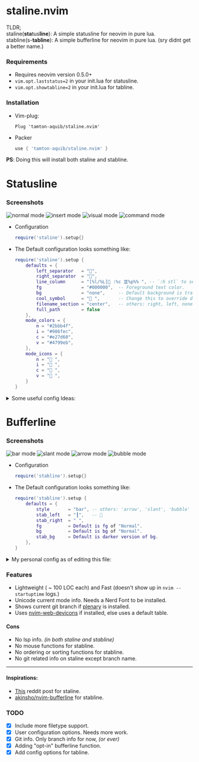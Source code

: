 # staline.nvim
TLDR;<br/> staline(**sta**tus**line**): A simple statusline for neovim in pure lua.<br/>
stabline(s-**tabline**): A simple bufferline for neovim in pure lua. (sry didnt get a better name.)

### Requirements
* Requires neovim version 0.5.0+
* `vim.opt.laststatus=2` in your init.lua for statusline.
* `vim.opt.showtabline=2` in your init.lua for tabline.

### Installation
* Vim-plug:
    ```vim
    Plug 'tamton-aquib/staline.nvim'
    ```
* Packer
    ```lua
    use { 'tamton-aquib/staline.nvim' }
    ```
**PS**: Doing this will install both staline and stabline.

# Statusline

### Screenshots
![normal mode](https://i.imgur.com/1gXX22o.png)
![insert mode](https://i.imgur.com/0bP6y0S.png)
![visual mode](https://i.imgur.com/v1sejC8.png)
![command mode](https://i.imgur.com/TD9CGJ6.png)


* Configuration
	```lua
	require('staline').setup{}
	```
* The Default configuration looks something like:
    ```lua
    require('staline').setup {
		defaults = {
			left_separator   = "",
			right_separator  = "",
			line_column      = "[%l/%L] :%c 並%p%% ", -- `:h stl` to see all flags.
			fg               = "#000000",  -- Foreground text color.
			bg               = "none",     -- Default background is transparent.
			cool_symbol      = " ",       -- Change this to override defult OS icon.
			filename_section = "center",   -- others: right, left, none or custom string.
			full_path        = false
		},
		mode_colors = {
			n = "#2bbb4f",
			i = "#986fec",
			c = "#e27d60",
			v = "#4799eb",
		},
		mode_icons = {
			n = " ",
			i = " ",
			c = " ",
			v = " ",
		}
    }
    ```
<details>

<summary> Some useful config Ideas: </summary>

> Create color value tables to match your current colorscheme.
```lua
local gruvbox = {
	n = "#a89985",
	i = "#84a598",
	c = "#8fbf7f",
	v = "#fc802d",    -- etc...
}

-- Assign this table as mode_colors
require('staline').setup{
	mode_colors = gruvbox
}
```
> Use non-unicode characters for showing modes.
```lua
local no_unicode_modes = {
	n = "N ",
	i = "I ",
	c = "C ",
	v = "V ",    -- etc...
}

-- Assign this table as mode_icons.
require('staline').setup{
	mode_icons = no_unicode_modes
}

-- You could change the seperators too if you want.
```
> My personal config as of editing this file:

![staline.nvim](https://i.imgur.com/TCWcnP9.png)
```lua
require('staline').setup {
	defaults = {
		cool_symbol = " ",
		left_separator = "",
		right_separator = "",
	},
	mode_colors = {
		n = "#e27d60"
	}
}
```

</details>

# Bufferline

### Screenshots
![bar mode](https://i.imgur.com/stkcUAu.png)
![slant mode](https://i.imgur.com/UVS9ii5.png)
![arrow mode](https://i.imgur.com/ERDzicw.png)
![bubble mode](https://i.imgur.com/UjbeyjR.png)


* Configuration
	```lua
	require('stabline').setup{}
	```
* The Default configuration looks something like:
    ```lua
    require('stabline').setup {
		defaults = {
			style       = "bar", -- others: 'arrow', 'slant', 'bubble'
			stab_left   = "┃",   -- 😬
			stab_right  = " ",
			fg          = Default is fg of "Normal".
			bg          = Default is bg of "Normal".
			stab_bg     = Default is darker version of bg.
		},
    }
    ```
<details>

<summary>My personal config as of editing this file:</summary>

<!-- ![my stabline config](https://i.imgur.com/7PsnDGa.png) -->
![my stabline config](https://i.imgur.com/cmBdfzx.png)

```lua
require'stabline'.setup {
	style = "slant",
	bg = "#986fec",
	fg = "black",
	stab_right = ""
}
```

</details>

### Features
* Lightweight ( ~ 100 LOC each) and Fast (doesn't show up in `nvim --startuptime` logs.)
* Unicode current mode info. Needs a Nerd Font to be installed.
* Shows current git branch if [plenary](https://github.com/nvim-lua/plenary.nvim) is installed.
* Uses [nvim-web-devicons](https://github.com/kyazdani42/nvim-web-devicons) if installed, else uses a default table.

#### Cons
* No lsp info. *(in both staline and stabline)*
* No mouse functions for stabline.
* No ordering or sorting functions for stabline.
* No git related info on staline except branch name.

---

#### Inspirations:
* [This](https://www.reddit.com/r/vim/comments/ld8h2j/i_made_a_status_line_from_scratch_no_plugins_used/) reddit post for staline.
* [akinsho/nvim-bufferline](https://github.com/akinsho/nvim-bufferline.lua) for stabline.

### TODO

- [x] Include more filetype support.
- [x] User configuration options. Needs more work.
- [x] Git info. Only branch info for now, *(or ever)*
- [x] Adding "opt-in" bufferline function.
- [x] Add config options for tabline.

